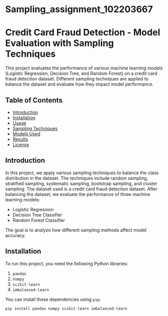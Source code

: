 # Sampling_assignment_102203667


# Credit Card Fraud Detection - Model Evaluation with Sampling Techniques

This project evaluates the performance of various machine learning models (Logistic Regression, Decision Tree, and Random Forest) on a credit card fraud detection dataset. Different sampling techniques are applied to balance the dataset and evaluate how they impact model performance.

## Table of Contents

- [Introduction](#introduction)
- [Installation](#installation)
- [Usage](#usage)
- [Sampling Techniques](#sampling-techniques)
- [Models Used](#models-used)
- [Results](#results)
- [License](#license)

## Introduction

In this project, we apply various sampling techniques to balance the class distribution in the dataset. The techniques include random sampling, stratified sampling, systematic sampling, bootstrap sampling, and cluster sampling. The dataset used is a credit card fraud detection dataset. After balancing the dataset, we evaluate the performance of three machine learning models:
- Logistic Regression
- Decision Tree Classifier
- Random Forest Classifier

The goal is to analyze how different sampling methods affect model accuracy.

## Installation

To run this project, you need the following Python libraries:

1. `pandas`
2. `numpy`
3. `scikit-learn`
4. `imbalanced-learn`

You can install these dependencies using `pip`:

```bash
pip install pandas numpy scikit-learn imbalanced-learn
